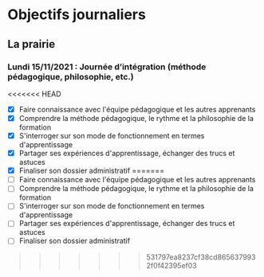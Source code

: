 # Objectifs journaliers

## La prairie


### Lundi 15/11/2021 : Journée d’intégration (méthode pédagogique, philosophie, etc.)


<<<<<<< HEAD
* [X] Faire connaissance avec l'équipe pédagogique et les autres apprenants
* [X] Comprendre la méthode pédagogique, le rythme et la philosophie de la formation
* [X] S'interroger sur son mode de fonctionnement en termes d'apprentissage
* [X] Partager ses expériences d'apprentissage, échanger des trucs et astuces
* [X] Finaliser son dossier administratif
=======
* [ ] Faire connaissance avec l'équipe pédagogique et les autres apprenants
* [ ] Comprendre la méthode pédagogique, le rythme et la philosophie de la formation
* [ ] S'interroger sur son mode de fonctionnement en termes d'apprentissage
* [ ] Partager ses expériences d'apprentissage, échanger des trucs et astuces
* [ ] Finaliser son dossier administratif
>>>>>>> 531797ea8237cf38cd8656379932f0f42395ef03
